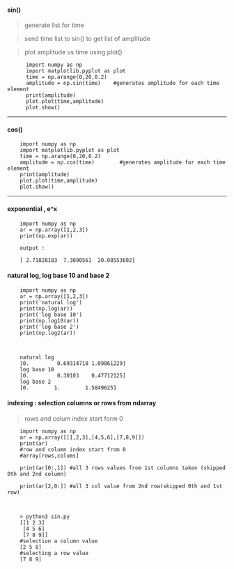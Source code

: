 #### sin()

> generate list for time

> send time list to sin() to get list of amplitude

> plot amplitude vs time using plot()

          import numpy as np
          import matplotlib.pyplot as plot
          time = np.arange(0,20,0.2)
          amplitude = np.sin(time)    #generates amplitude for each time element
          print(amplitude)
          plot.plot(time,amplitude)
          plot.show()
          
          
---       


#### cos()

        import numpy as np
        import matplotlib.pyplot as plot
        time = np.arange(0,20,0.2)
        amplitude = np.cos(time)        #generates amplitude for each time element
        print(amplitude)
        plot.plot(time,amplitude)
        plot.show()
        
        
---        

#### exponential , e^x

        import numpy as np
        ar = np.array([1,2,3])
        print(np.exp(ar))

        output : 

        [ 2.71828183  7.3890561  20.08553692]



#### natural log, log base 10 and base 2

        import numpy as np
        ar = np.array([1,2,3])
        print('natural log')
        print(np.log(ar))
        print('log base 10')
        print(np.log10(ar))
        print('log base 2')
        print(np.log2(ar))



        natural log
        [0.         0.69314718 1.09861229]
        log base 10
        [0.         0.30103    0.47712125]
        log base 2
        [0.        1.        1.5849625]



#### indexing : selection columns or rows from ndarray

> rows and colum index start form 0

        import numpy as np
        ar = np.array([[1,2,3],[4,5,6],[7,8,9]])
        print(ar)
        #row and column index start from 0
        #array[rows,colums]
        
        print(ar[0:,1]) #all 3 rows values from 1st columns taken (skipped 0th and 2nd column)
        
        print(ar[2,0:]) #all 3 col value from 2nd row(skipped 0th and 1st row)



        > python3 sin.py
        [[1 2 3]
         [4 5 6]
         [7 8 9]]
        #selection a column value
        [2 5 8]
        #selecting a row value
        [7 8 9]



